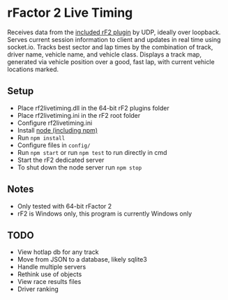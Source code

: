 # rFactor 2 Live Timing

Receives data from the [included rF2 plugin](https://github.com/mbeader/rf2livetiming-plugin) by UDP, ideally over loopback.
Serves current session information to client and updates in real time using socket.io. 
Tracks best sector and lap times by the combination of track, driver name, vehicle name, and vehicle class.
Displays a track map, generated via vehicle position over a good, fast lap, with current vehicle locations marked.

## Setup

* Place rf2livetiming.dll in the 64-bit rF2 plugins folder
* Place rf2livetiming.ini in the rF2 root folder
* Configure rf2livetiming.ini
* Install [node (including npm)](https://nodejs.org)
* Run `npm install`
* Configure files in `config/`
* Run `npm start` or run `npm test` to run directly in cmd
* Start the rF2 dedicated server
* To shut down the node server run `npm stop`

## Notes

* Only tested with 64-bit rFactor 2
* rF2 is Windows only, this program is currently Windows only

## TODO

* View hotlap db for any track
* Move from JSON to a database, likely sqlite3
* Handle multiple servers
* Rethink use of objects
* View race results files
* Driver ranking